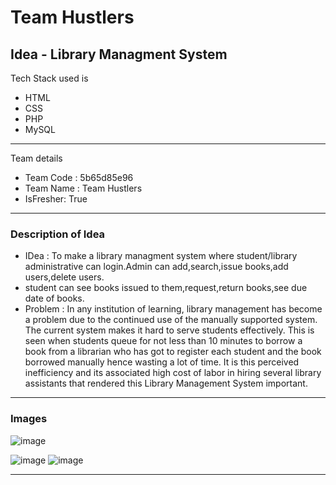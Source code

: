 # Team Hustlers
## Idea - Library Managment System

Tech Stack used is 
- HTML
- CSS
- PHP
- MySQL

---
 Team details
- Team Code : 5b65d85e96
- Team Name : Team Hustlers
- IsFresher: True

---
### Description of Idea

- IDea : To make a library managment system where student/library administrative can login.Admin can add,search,issue books,add users,delete users.
- student can see books issued to them,request,return books,see due date of books.
- Problem : In any institution of learning, library management has become a problem due to the continued use of the manually supported system. The current system makes it hard to serve students effectively. This is seen when students queue for not less than 10 minutes to borrow a book from a librarian who has got to register each student and the book borrowed manually hence wasting a lot of time. It is this perceived inefficiency and its associated high cost of labor in hiring several library assistants that rendered this Library Management System important.

---
### Images

![image](https://github.com/KingshukBansal/Team-Hustlers/blob/main/index.PNG)

![image](https://github.com/KingshukBansal/Team-Hustlers/blob/main/admin.PNG)
![image](https://github.com/KingshukBansal/Team-Hustlers/blob/main/user.PNG)

---
